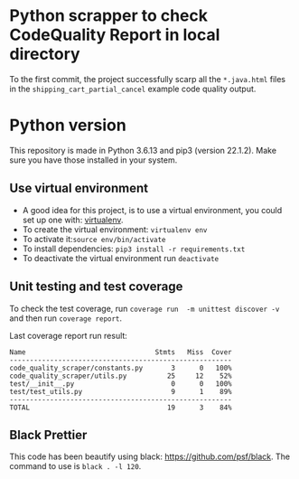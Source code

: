 # Python scrapper to check CodeQuality Report in local directory

To the first commit, the project successfully scarp all the `*.java.html` files in the `shipping_cart_partial_cancel` example code quality output. 

# Python version

This repository is made in Python 3.6.13 and pip3 (version 22.1.2). Make sure you have those installed in your system.

## Use virtual environment
* A good idea for this project, is to use a virtual environment, you could set up one with: [virtualenv](https://virtualenv.pypa.io/en/latest/).
* To create the virtual environment: `virtualenv env`
* To activate it:`source env/bin/activate`
* To install dependencies: `pip3 install -r requirements.txt`
* To deactivate the virtual environment run `deactivate`

## Unit testing and test coverage
To check the test coverage, run `coverage run  -m unittest discover -v` and then run `coverage report`.

Last coverage report run result:

```
Name                                Stmts   Miss  Cover
-------------------------------------------------------
code_quality_scraper/constants.py       3      0   100%
code_quality_scraper/utils.py          25     12    52%
test/__init__.py                        0      0   100%
test/test_utils.py                      9      1    89%
-------------------------------------------------------
TOTAL                                  19      3    84%
```

## Black Prettier

This code has been beautify using black: https://github.com/psf/black. 
The command to use is `black . -l 120`.

